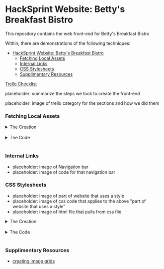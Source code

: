 # HackSprint Website: Betty's Breakfast Bistro

This repository contains the web front-end for Betty's Breakfast Bistro

Within, there are demonstrations of the following techniques:

- [HackSprint Website: Betty's Breakfast Bistro](#hacksprint-website-bettys-breakfast-bistro)
    - [Fetching Local Assets](#fetching-local-assets)
    - [Internal Links](#internal-links)
    - [CSS Stylesheets](#css-stylesheets)
    - [Supplimentary Resources](#supplimentary-resources)

[Trello Checklist](https://trello.com/b/0zztTMTw/ndhlovu-rosencutter-hacksprint)


placeholder: summarize the steps we took to create the front-end

placeholder: image of trello category for the sections and how we did them


### Fetching Local Assets
<p align="left">
    <details>
        <summary>The Creation</summary>
        <img src="Assets/Images/README_images/fetch_local_asset_asset.PNG" width="400\"/>
    </details>
<br>
    <details>
        <summary>The Code</summary>
        <img src="Assets/Images/README_images/fetch_local_asset_fetch.PNG" width="400\"/>
    </details>
  <img src="" width="400\"/>
</p>

### Internal Links
* placeholder: image of Navigation bar
* placeholder: image of code for that navigation bar

### CSS Stylesheets
* placeholder: image of part of website that uses a style
* placeholder: image of css code that applies to the above "part of website that uses a style"
* placeholder: image of html file that pulls from css file
<p align="left">
    <details>
        <summary>The Creation</summary>
        The text is intentionally and specifically styled:<br>
        <img src="Assets/Images/README_images/css_formatting_product.PNG" width="400\"/>
    </details>
<br>
    <details>
        <summary>The Code</summary>
        The style is defined within a css file:<br>
        <img src="Assets/Images/README_images/css_formatting_css.PNG" width="400\"/>
        The css file is linked as the stylesheet for the html document:<br>
        <img src="Assets/Images/README_images/css_formatting_html_link.PNG" width="400\"/>
    </details>
  <img src="" width="400\"/>
</p>

### Supplimentary Resources

* [creating image grids](https://www.w3schools.com/howto/howto_js_image_grid.asp)

